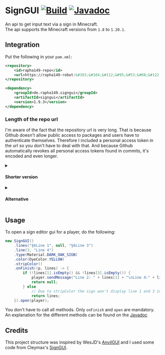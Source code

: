 # SignGUI [![Build](https://github.com/Rapha149/SignGUI/actions/workflows/maven-publish.yml/badge.svg)](https://github.com/Rapha149/SignGUI/actions/workflows/maven-publish.yml) [![Javadoc](https://img.shields.io/badge/JavaDoc-Online-green)](https://rapha149.github.io/SignGUI/javadoc/)
An api to get input text via a sign in Minecraft.  
The api supports the Minecraft versions from `1.8` to `1.20.1`.

## Integration

Put the following in your `pom.xml`:
```xml
<repository>
    <id>rapha149-repo</id>
    <url>https://rapha149-robot:&#103;&#104;&#112;&#95;&#53;&#68;&#122;&#76;&#52;&#107;&#103;&#107;&#98;&#52;&#117;&#81;&#57;&#70;&#109;&#117;&#75;&#49;&#84;&#114;&#71;&#56;&#57;&#103;&#102;&#114;&#51;&#85;&#84;&#89;&#49;&#113;&#113;&#104;&#54;&#104;@maven.pkg.github.com/Rapha149/*</url>
</repository>
```
```xml
<dependency>
    <groupId>de.rapha149.signgui</groupId>
    <artifactId>signgui</artifactId>
    <version>1.9.3</version>
</dependency>
```

### Length of the repo url

I'm aware of the fact that the repository url is very long. That is because Github doesn't allow public access to packages and users have to authenticate themselves.
Therefore I included a personal access token in the url so you don't have to deal with that. And because Github automatically revokes all personal access tokens found in commits, it's encoded and even longer.

<details>
<summary>
    <h4>Shorter version</h4>
</summary>

If you want to use a shorter version, copy this and remove the space character after `ghp_`.
```xml
<repository>
    <id>rapha149-repo</id>
    <url>https://rapha149-robot:ghp_ 5DzL4kgkb4uQ9FmuK1TrG89gfr3UTY1qqh6h@maven.pkg.github.com/Rapha149/*</url>
</repository>
```
</details>

<details>
<summary>
    <h4>Alternative</h4>
</summary>

As an alternative, you can also define your personal access token in your `settings.xml` file.

**settings.xml**
```xml
<servers>
    <server>
        <id>rapha149-repo</id>
        <username>USERNAME</username>
        <!-- Public token with `read:packages` scope -->
        <password>TOKEN</password>
    </server>
</servers>
```
**pom.xml**
```xml
<repository>
    <id>rapha149-repo</id>
    <url>https://maven.pkg.github.com/Rapha149/*</url>
</repository>
```
(The server id and the repository id have to be the same)
</details>

## Usage
To open a sign editor gui for a player, do the following:
```java
new SignGUI()
    .lines("§6Line 1", null, "§6Line 3")
    .line(3, "Line 4")
    .type(Material.DARK_OAK_SIGN)
    .color(DyeColor.YELLOW)
    .stripColor()
    .onFinish((p, lines) -> {
        if (!lines[1].isEmpty() && !lines[3].isEmpty()) {
            player.sendMessage("Line 2: " + lines[1] + "\nLine 4:" + lines[3]);
            return null;
        } else
            // Due to stripColor the sign won't display line 1 and 3 in orange after it has been closed once.
            return lines;
    }).open(player);
```
You don't have to call all methods. Only `onFinish` and `open` are mandatory.  
An explanation for the different methods can be found on the [Javadoc](https://rapha149.github.io/SignGUI/javadoc/)

## Credits
This project structure was inspired by WesJD's [AnvilGUI](https://github.com/WesJD/AnvilGUI) and I used some code from Cleymax's [SignGUI](https://github.com/Cleymax/SignGUI).
